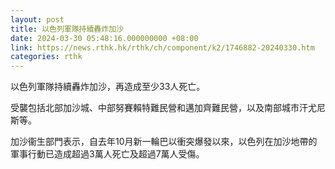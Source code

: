```yaml
---
layout: post
title: 以色列軍隊持續轟炸加沙
date: 2024-03-30 05:48:16.000000000 +08:00
link: https://news.rthk.hk/rthk/ch/component/k2/1746882-20240330.htm
categories: rthk
---
```


以色列軍隊持續轟炸加沙，再造成至少33人死亡。

受襲包括北部加沙城、中部努賽賴特難民營和邁加齊難民營，以及南部城市汗尤尼斯等。

加沙衞生部門表示，自去年10月新一輪巴以衝突爆發以來，以色列在加沙地帶的軍事行動已造成超過3萬人死亡及超過7萬人受傷。
